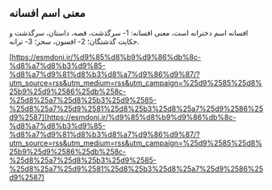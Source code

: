 ## معنی اسم افسانه


افسانه اسم دخترانه است، معنی افسانه: 1- سرگذشت، قصه، داستان، سرگذشت و حکایت گذشتگان؛ 2- افسون، سحر؛ 3- ترانه.

[https://esmdoni.ir/%d9%85%d8%b9%d9%86%db%8c-%d8%a7%d8%b3%d9%85-%d8%a7%d9%81%d8%b3%d8%a7%d9%86%d9%87/?utm_source=rss&utm_medium=rss&utm_campaign=%25d9%2585%25d8%25b9%25d9%2586%25db%258c-%25d8%25a7%25d8%25b3%25d9%2585-%25d8%25a7%25d9%2581%25d8%25b3%25d8%25a7%25d9%2586%25d9%2587](https://esmdoni.ir/%d9%85%d8%b9%d9%86%db%8c-%d8%a7%d8%b3%d9%85-%d8%a7%d9%81%d8%b3%d8%a7%d9%86%d9%87/?utm_source=rss&utm_medium=rss&utm_campaign=%25d9%2585%25d8%25b9%25d9%2586%25db%258c-%25d8%25a7%25d8%25b3%25d9%2585-%25d8%25a7%25d9%2581%25d8%25b3%25d8%25a7%25d9%2586%25d9%2587) 